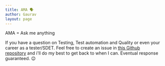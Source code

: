 ```yaml
---
title: AMA 🗣
author: Gaurav
layout: page
---
```


AMA = Ask me anything

If you have a question on Testing, Test automation and Quality or even your career as a tester/SDET.
Feel free to create an issue in [this Github repository](https://github.com/automationhacks/ama) and
i'll do my best to get back to when I can. Eventual response guaranteed. 😉
